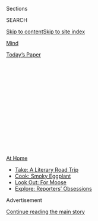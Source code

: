 <div id="app">

<div>

<div>

<div>

<div class="NYTAppHideMasthead css-1q2w90k e1suatyy0">

<div class="section css-ui9rw0 e1suatyy2">

<div class="css-eph4ug er09x8g0">

<div class="css-6n7j50">

</div>

<span class="css-1dv1kvn">Sections</span>

<div class="css-10488qs">

<span class="css-1dv1kvn">SEARCH</span>

</div>

[Skip to content](#site-content)[Skip to site
index](#site-index)

</div>

<div id="masthead-section-label" class="css-1wr3we4 eaxe0e00">

[Mind](https://www.nytimes3xbfgragh.onion/section/well/mind)

</div>

<div class="css-10698na e1huz5gh0">

</div>

</div>

<div id="masthead-bar-one" class="section hasLinks css-15hmgas e1csuq9d3">

<div class="css-uqyvli e1csuq9d0">

</div>

<div class="css-1uqjmks e1csuq9d1">

</div>

<div class="css-9e9ivx">

[](https://myaccount.nytimes3xbfgragh.onion/auth/login?response_type=cookie&client_id=vi)

</div>

<div class="css-1bvtpon e1csuq9d2">

[Today’s
Paper](https://www.nytimes3xbfgragh.onion/section/todayspaper)

</div>

</div>

</div>

</div>

<div data-aria-hidden="false">

<div id="site-content" data-role="main">

<div>

<div class="css-1aor85t" style="opacity:0.000000001;z-index:-1;visibility:hidden">

<div class="css-1hqnpie">

<div class="css-epjblv">

<span class="css-17xtcya">[Mind](/section/well/mind)</span><span class="css-x15j1o">|</span><span class="css-fwqvlz">Pandemic
Loneliness in Late
Life</span>

</div>

<div class="css-k008qs">

<div class="css-1iwv8en">

<span class="css-18z7m18"></span>

<div>

</div>

</div>

<span class="css-1n6z4y">https://nyti.ms/2X7URdu</span>

<div class="css-1705lsu">

<div class="css-4xjgmj">

<div class="css-4skfbu" data-role="toolbar" data-aria-label="Social Media Share buttons, Save button, and Comments Panel with current comment count" data-testid="share-tools">

  - 
  - 
  - 
  - 
    
    <div class="css-6n7j50">
    
    </div>

  - 
  - 

</div>

</div>

</div>

</div>

</div>

</div>

<div id="NYT_TOP_BANNER_REGION" class="css-13pd83m">

<div>

<div id="maps-athome-menu" class="section interactive-content interactive-size-medium css-1edisqu">

<div class="css-17ih8de interactive-body">

<div class="at-home-nav__innerContainer">

<div class="at-home-nav__title">

[At
Home](https://www.nytimes3xbfgragh.onion/spotlight/at-home?action=click&pgtype=Article&state=default&region=TOP_BANNER&context=at_home_menu)

</div>

  - [Take: A Literary Road
    Trip](https://www.nytimes3xbfgragh.onion/2020/07/28/books/time-for-a-literary-road-trip.html?action=click&pgtype=Article&state=default&region=TOP_BANNER&context=at_home_menu)
  - [Cook: Smoky
    Eggplant](https://www.nytimes3xbfgragh.onion/2020/07/29/magazine/bored-with-your-home-cooking-some-smoky-eggplant-will-fix-that.html?action=click&pgtype=Article&state=default&region=TOP_BANNER&context=at_home_menu)
  - [Look Out: For
    Moose](https://www.nytimes3xbfgragh.onion/2020/07/27/travel/moose-michigan-isle-royale.html?action=click&pgtype=Article&state=default&region=TOP_BANNER&context=at_home_menu)
  - [Explore: Reporters’
    Obsessions](https://www.nytimes3xbfgragh.onion/interactive/2020/at-home/even-more-reporters-editors-diaries-lists-recommendations.html?action=click&pgtype=Article&state=default&region=TOP_BANNER&context=at_home_menu)

</div>

</div>

</div>

</div>

</div>

<div id="top-wrapper" class="css-1sy8kpn">

<div id="top-slug" class="css-l9onyx">

Advertisement

</div>

[Continue reading the main
story](#after-top)

<div class="ad top-wrapper" style="text-align:center;height:100%;display:block;min-height:250px">

<div id="top" class="place-ad" data-position="top" data-size-key="top">

</div>

</div>

<div id="after-top">

</div>

</div>

<div>

<div id="sponsor-wrapper" class="css-1hyfx7x">

<div id="sponsor-slug" class="css-19vbshk">

Supported by

</div>

[Continue reading the main
story](#after-sponsor)

<div id="sponsor" class="ad sponsor-wrapper" style="text-align:center;height:100%;display:block">

</div>

<div id="after-sponsor">

</div>

</div>

<div class="css-186x18t">

Living with Cancer

</div>

<div class="css-1vkm6nb ehdk2mb0">

# Pandemic Loneliness in Late Life

</div>

Many seniors comply with the physical distancing and stay-at-home
orders, even as we understand that social isolation generates the lethal
byproducts of
loneliness.

<div class="css-79elbk" data-testid="photoviewer-wrapper">

<div class="css-z3e15g" data-testid="photoviewer-wrapper-hidden">

</div>

<div class="css-1a48zt4 ehw59r15" data-testid="photoviewer-children">

![<span class="css-cnj6d5 e1z0qqy90" itemprop="copyrightHolder"><span class="css-1ly73wi e1tej78p0">Credit...</span><span><span>Furze
Chan</span></span></span>](https://static01.graylady3jvrrxbe.onion/images/2020/07/22/multimedia/00well-loneliness/00well-loneliness-articleLarge.jpg?quality=75&auto=webp&disable=upscale)

</div>

</div>

<div class="css-18e8msd">

<div class="css-vp77d3 epjyd6m0">

<div class="css-1baulvz">

By <span class="css-1baulvz last-byline" itemprop="name">Susan
Gubar</span>

</div>

</div>

  - July 30,
    2020

  - 
    
    <div class="css-4xjgmj">
    
    <div class="css-d8bdto" data-role="toolbar" data-aria-label="Social Media Share buttons, Save button, and Comments Panel with current comment count" data-testid="share-tools">
    
      - 
      - 
      - 
      - 
        
        <div class="css-6n7j50">
        
        </div>
    
      - 
      - 
    
    </div>
    
    </div>

</div>

</div>

<div class="section meteredContent css-1r7ky0e" name="articleBody" itemprop="articleBody">

<div class="css-1fanzo5 StoryBodyCompanionColumn">

<div class="css-53u6y8">

By the end of June, when my husband landed in the hospital, its
administrators had begun allowing one visitor per patient, much to my
relief. At 92, Don had fallen and fractured a hip. He would need an
operation and then rehab in a facility that responded to the ongoing
coronavirus by extending its ban on all visitors. This last prospect
filled me with dread.

A month earlier, Don’s sister, Mary, had fallen in Chicago and her four
daughters — scattered across the States — promptly got into their cars
to help her through the subsequent ordeal. But they spent their visits
outside a window, displaying the baked goods and flowers they would
deliver to a receptionist, miming acts of affection.

The pandemic has made isolates of the elderly. We have all read ghastly
stories about [coronavirus patients dying
alone](https://www.cnn.com/2020/03/29/world/funerals-dying-alone-coronavirus/index.html).
(I can barely wrap my mind around such a forlorn fate.) Aware that the
Covid-19 [mortality rate among the
elderly](https://www.statnews.com/2020/03/30/what-explains-coronavirus-lethality-for-elderly/)
is much higher than that of the young, many seniors comply with the
physical distancing and stay-at-home orders, even as we understand that
social isolation generates the lethal byproducts of loneliness —
depression, food and sleep disorders, anxiety, substance abuse,
self-harm — particularly for those who do not have family, friends or
neighbors to help with grocery and pharmacy runs as well as daily
communication.

Several years ago, when Don had gone through a stint in rehab for a torn
knee tendon, I understood the importance of daily contact. The second
bed in the room was empty and I could stay from 8 a.m. till 8 p.m. If he
was in pain, I could run to the nurses’ station; if he needed a warm
sweater, I could fetch one. Most of the time, I simply commiserated,
knitted and *kibitzed* to bolster his spirits.

</div>

</div>

<div class="css-1fanzo5 StoryBodyCompanionColumn">

<div class="css-53u6y8">

After that accident, we had moved to a ground-floor apartment so neither
of us would have to climb stairs. Yet even so, in his current
immobilized state, Don would not be safe at home. I therefore spent the
three days we had together in the hospital scheming to alleviate the
misery of our pending two- or three-week separation.

Virtual visits were one obvious solution; however, they pose a problem
for older people who may be technologically challenged. Don did own an
iPad; however, he had no idea how to FaceTime. We practiced in his
hospital room. There would be a landline next to his bed in rehab. Would
these two ways of chatting see us through?

It turned out that they provided anemic substitutes for the intimacy I
longed for. As is often the case in times of misfortune, troubles piled
up. When Don entered rehab, I suffered a bowel obstruction (resulting
from umpteen abdominal operations for ovarian cancer). As I fasted and
hydrated and focused on staying out of the hospital, I was reassured by
seeing his face or hearing his voice, but both phone and FaceTime
sessions precluded the tactile comfort of touch while accentuating the
distance between us. I could see only his head — if he managed to hold
the screen up properly — not his surroundings; I could hear his voice —
not see his body. Tethered to our separate devices, we could express but
not assuage the helplessness we felt at not being able to solace each
other.

In “[The Lonely
City,](https://www.nytimes3xbfgragh.onion/2016/03/20/books/review/the-lonely-city-by-olivia-laing.html)”
** a study of visual artists from Edward Hopper to Andy Warhol, Olivia
Laing characterizes loneliness as “a state of lack,” in which one
urgently *needs* to be loved, touched, held. This feeling of deficiency
can be accompanied by “hypervigilance” about social threats — especially
in those who feel shamed and unsafe because they are stigmatized for
their looks or disabilities, their race or religion or sexual
orientation. If lonely people arm themselves with expectations of
rudeness and rejection from what they perceive to be an increasingly
negative world, they grow more isolated, suspicious and withdrawn.
Accretive, “loneliness grows … like a mould or fur, a prophylactic that
inhibits contact, no matter how badly contact is desired.”

Before the epidemic, of course, many seniors found that physical or
cognitive problems, hearing or vision losses could make them feel shamed
or unsafe and thus contributed to their isolation. In late life, Don and
I certainly realized that apprehension about leaving home — because
getting out into the world is difficult and risks accidents — inhibited
our socializing.

</div>

</div>

<div class="css-1fanzo5 StoryBodyCompanionColumn">

<div class="css-53u6y8">

For many elderly people, it seems that [late-onset
agoraphobia](https://ajp.psychiatryonline.org/doi/10.1176/appi.ajp.2013.12091235)
has been aggravated by the coronavirus, which makes the social world an
even less hospitable place requiring hypervigilance about face-to-face
interactions. Quarantined for some five months, many oldsters feel more
isolated, suspicious and withdrawn or, worse, in danger of vanishing.
Fear of contagion has turned us into prisoners under house arrest.

About one week into my separation from Don, Lester Holt (one of my
personal heroes) had a story on the nightly news about a woman who
managed to hug her husband in an Alzheimer’s facility by [signing up to
become a
dishwasher](https://www.facebookcorewwwi.onion/watch/?v=669777473751880)
in it. “Love does always find a way,” Mr. Holt said. I wept at my
inadequacy, for I could not find a way. In the midst of this meltdown, I
doubted that Don and I would ever see our grandchildren in person again.

At less miserable moments, I wonder if widespread isolation will help
more of us cultivate empathy for those, old and young, whose loneliness
derives from irrational and alienating stigmas. But rattling around the
empty apartment, I discover that I cannot do what Don and I used to do
together: listen to music, eat or sleep. My condition is the obverse of
the solitude I have cultivated and prized throughout my adult life.

Only my study serves as a refuge as I sit at my laptop — the landline
and cellphone close at hand — with a bitter foretaste of bereavement in
my mouth. We do what we can to stay united apart, alone together.

*Susan Gubar, who has been dealing with ovarian cancer since 2008, is
distinguished emerita professor of English at Indiana University. Her
latest book is “*[*Late-Life
Love*](https://www.nytimes3xbfgragh.onion/2018/12/28/books/review/susan-gubar-late-life-love.html?module=inline)*.”*

</div>

</div>

<div>

</div>

</div>

<div>

</div>

<div>

</div>

<div>

</div>

<div>

<div id="bottom-wrapper" class="css-1ede5it">

<div id="bottom-slug" class="css-l9onyx">

Advertisement

</div>

[Continue reading the main
story](#after-bottom)

<div id="bottom" class="ad bottom-wrapper" style="text-align:center;height:100%;display:block;min-height:90px">

</div>

<div id="after-bottom">

</div>

</div>

</div>

</div>

</div>

## Site Index

<div>

</div>

## Site Information Navigation

  - [© <span>2020</span> <span>The New York Times
    Company</span>](https://help.nytimes3xbfgragh.onion/hc/en-us/articles/115014792127-Copyright-notice)

<!-- end list -->

  - [NYTCo](https://www.nytco.com/)
  - [Contact
    Us](https://help.nytimes3xbfgragh.onion/hc/en-us/articles/115015385887-Contact-Us)
  - [Work with us](https://www.nytco.com/careers/)
  - [Advertise](https://nytmediakit.com/)
  - [T Brand Studio](http://www.tbrandstudio.com/)
  - [Your Ad
    Choices](https://www.nytimes3xbfgragh.onion/privacy/cookie-policy#how-do-i-manage-trackers)
  - [Privacy](https://www.nytimes3xbfgragh.onion/privacy)
  - [Terms of
    Service](https://help.nytimes3xbfgragh.onion/hc/en-us/articles/115014893428-Terms-of-service)
  - [Terms of
    Sale](https://help.nytimes3xbfgragh.onion/hc/en-us/articles/115014893968-Terms-of-sale)
  - [Site
    Map](https://spiderbites.nytimes3xbfgragh.onion)
  - [Help](https://help.nytimes3xbfgragh.onion/hc/en-us)
  - [Subscriptions](https://www.nytimes3xbfgragh.onion/subscription?campaignId=37WXW)

</div>

</div>

</div>

</div>

